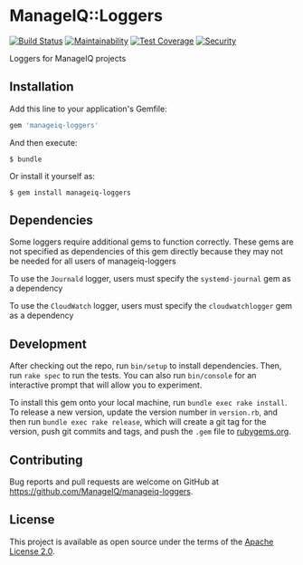 # ManageIQ::Loggers

[![Build Status](https://app.travis-ci.com/ManageIQ/manageiq-loggers.svg?branch=master)](https://app.travis-ci.com/ManageIQ/manageiq-loggers)
[![Maintainability](https://api.codeclimate.com/v1/badges/8d3c9bf77c45a024166b/maintainability)](https://codeclimate.com/github/ManageIQ/manageiq-loggers/maintainability)
[![Test Coverage](https://api.codeclimate.com/v1/badges/8d3c9bf77c45a024166b/test_coverage)](https://codeclimate.com/github/ManageIQ/manageiq-loggers/test_coverage)
[![Security](https://hakiri.io/github/ManageIQ/manageiq-loggers/master.svg)](https://hakiri.io/github/ManageIQ/manageiq-loggers/master)

Loggers for ManageIQ projects

## Installation

Add this line to your application's Gemfile:

```ruby
gem 'manageiq-loggers'
```

And then execute:

    $ bundle

Or install it yourself as:

    $ gem install manageiq-loggers

## Dependencies

Some loggers require additional gems to function correctly. These gems are not specified as dependencies of this gem directly because they may not be needed for all users of manageiq-loggers

To use the `Journald` logger, users must specify the `systemd-journal` gem as a dependency

To use the `CloudWatch` logger, users must specify the `cloudwatchlogger` gem as a dependency

## Development

After checking out the repo, run `bin/setup` to install dependencies. Then, run `rake spec` to run the tests. You can also run `bin/console` for an interactive prompt that will allow you to experiment.

To install this gem onto your local machine, run `bundle exec rake install`. To release a new version, update the version number in `version.rb`, and then run `bundle exec rake release`, which will create a git tag for the version, push git commits and tags, and push the `.gem` file to [rubygems.org](https://rubygems.org).

## Contributing

Bug reports and pull requests are welcome on GitHub at https://github.com/ManageIQ/manageiq-loggers.

## License

This project is available as open source under the terms of the [Apache License 2.0](http://www.apache.org/licenses/LICENSE-2.0).
